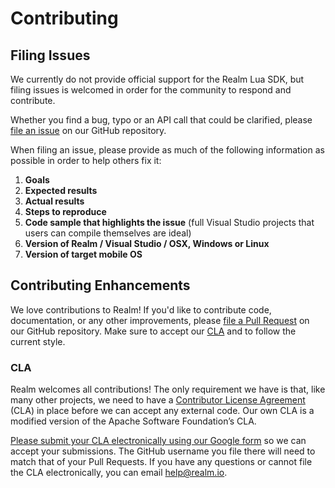 # Contributing

## Filing Issues

We currently do not provide official support for the Realm Lua SDK, but filing issues is welcomed in order for the community to respond and contribute.

Whether you find a bug, typo or an API call that could be clarified, please [file an issue](https://github.com/realm/realm-lua-bootcamp/issues) on our GitHub repository.

When filing an issue, please provide as much of the following information as possible in order to help others fix it:

1. **Goals**
2. **Expected results**
3. **Actual results**
4. **Steps to reproduce**
5. **Code sample that highlights the issue** (full Visual Studio projects that users can compile themselves are ideal)
6. **Version of Realm / Visual Studio / OSX, Windows or Linux**
7. **Version of target mobile OS**

## Contributing Enhancements

We love contributions to Realm! If you'd like to contribute code, documentation, or any other improvements, please [file a Pull Request](https://github.com/realm/realm-lua-bootcamp/pulls) on our GitHub repository. Make sure to accept our [CLA](#CLA) and to follow the current style.

### CLA

Realm welcomes all contributions! The only requirement we have is that, like many other projects, we need to have a [Contributor License Agreement](https://en.wikipedia.org/wiki/Contributor_License_Agreement) (CLA) in place before we can accept any external code. Our own CLA is a modified version of the Apache Software Foundation’s CLA.

[Please submit your CLA electronically using our Google form](https://docs.google.com/forms/d/1ga5zIS9qnwwFPmbq-orSPsiBIXQjltKg7ytHd2NmDYo/viewform) so we can accept your submissions. The GitHub username you file there will need to match that of your Pull Requests. If you have any questions or cannot file the CLA electronically, you can email <help@realm.io>.
